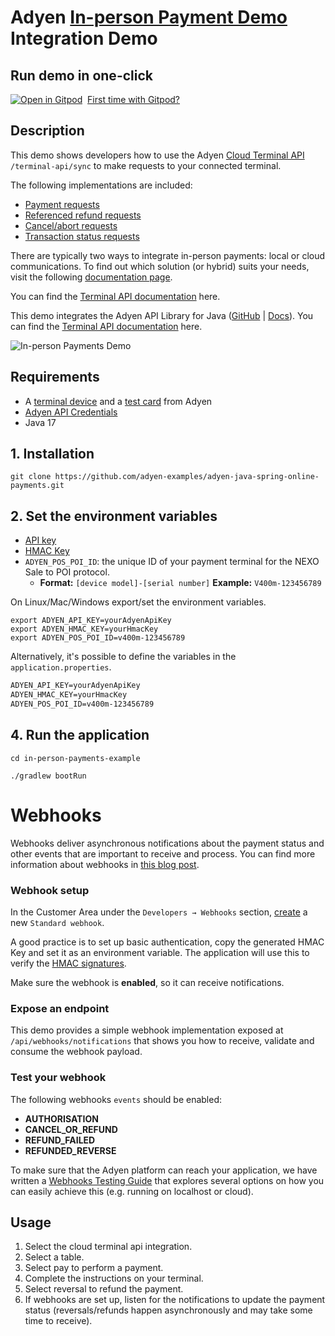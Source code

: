 # Adyen [In-person Payment Demo](https://docs.adyen.com/point-of-sale/) Integration Demo

## Run demo in one-click
[![Open in Gitpod](https://gitpod.io/button/open-in-gitpod.svg)](https://gitpod.io/#https://github.com/adyen-examples/adyen-java-spring-online-payments/tree/main/in-person-payments-example)
&nbsp;[First time with Gitpod?](https://github.com/adyen-examples/.github/blob/main/pages/gitpod-get-started.md)

## Description
This demo shows developers how to use the Adyen [Cloud Terminal API](https://docs.adyen.com/point-of-sale/design-your-integration/choose-your-architecture/cloud/) `/terminal-api/sync` to make requests to your connected terminal.

The following implementations are included:
- [Payment requests](https://docs.adyen.com/point-of-sale/basic-tapi-integration/make-a-payment/)
- [Referenced refund requests](https://docs.adyen.com/point-of-sale/basic-tapi-integration/refund-payment/referenced/)
- [Cancel/abort requests](https://docs.adyen.com/point-of-sale/basic-tapi-integration/cancel-a-transaction/)
- [Transaction status requests](https://docs.adyen.com/point-of-sale/basic-tapi-integration/verify-transaction-status/)

There are typically two ways to integrate in-person payments: local or cloud communications.
To find out which solution (or hybrid) suits your needs, visit the following [documentation page](https://docs.adyen.com/point-of-sale/design-your-integration/choose-your-architecture/#choosing-between-cloud-and-local).

You can find the [Terminal API documentation](https://docs.adyen.com/point-of-sale/design-your-integration/terminal-api/terminal-api-reference/) here.

This demo integrates the Adyen API Library for Java ([GitHub](https://github.com/Adyen/adyen-java-api-library) | [Docs](https://docs.adyen.com/development-resources/libraries/?tab=java_1)).
You can find the [Terminal API documentation](https://docs.adyen.com/point-of-sale/design-your-integration/terminal-api/terminal-api-reference/) here.

![In-person Payments Demo](wwwroot/images/cardinpersonpayments.gif)


## Requirements
- A [terminal device](https://docs.adyen.com/point-of-sale/user-manuals/) and a [test card](https://docs.adyen.com/point-of-sale/testing-pos-payments/) from Adyen
- [Adyen API Credentials](https://docs.adyen.com/development-resources/api-credentials/)
- Java 17


## 1. Installation
```
git clone https://github.com/adyen-examples/adyen-java-spring-online-payments.git
```

## 2. Set the environment variables
* [API key](https://docs.adyen.com/user-management/how-to-get-the-api-key)
* [HMAC Key](https://docs.adyen.com/development-resources/webhooks/verify-hmac-signatures)
* `ADYEN_POS_POI_ID`: the unique ID of your payment terminal for the NEXO Sale to POI protocol.
  - **Format:** `[device model]-[serial number]` **Example:** `V400m-123456789`


On Linux/Mac/Windows export/set the environment variables.
```shell
export ADYEN_API_KEY=yourAdyenApiKey
export ADYEN_HMAC_KEY=yourHmacKey
export ADYEN_POS_POI_ID=v400m-123456789
```

Alternatively, it's possible to define the variables in the `application.properties`.
```txt
ADYEN_API_KEY=yourAdyenApiKey
ADYEN_HMAC_KEY=yourHmacKey
ADYEN_POS_POI_ID=v400m-123456789
```

## 4. Run the application

```
cd in-person-payments-example

./gradlew bootRun
```

# Webhooks

Webhooks deliver asynchronous notifications about the payment status and other events that are important to receive and process.
You can find more information about webhooks in [this blog post](https://www.adyen.com/knowledge-hub/consuming-webhooks).

### Webhook setup

In the Customer Area under the `Developers → Webhooks` section, [create](https://docs.adyen.com/development-resources/webhooks/#set-up-webhooks-in-your-customer-area) a new `Standard webhook`.

A good practice is to set up basic authentication, copy the generated HMAC Key and set it as an environment variable. The application will use this to verify the [HMAC signatures](https://docs.adyen.com/development-resources/webhooks/verify-hmac-signatures/).

Make sure the webhook is **enabled**, so it can receive notifications.

### Expose an endpoint

This demo provides a simple webhook implementation exposed at `/api/webhooks/notifications` that shows you how to receive, validate and consume the webhook payload.

### Test your webhook

The following webhooks `events` should be enabled:
* **AUTHORISATION**
* **CANCEL_OR_REFUND**
* **REFUND_FAILED**
* **REFUNDED_REVERSE**


To make sure that the Adyen platform can reach your application, we have written a [Webhooks Testing Guide](https://github.com/adyen-examples/.github/blob/main/pages/webhooks-testing.md)
that explores several options on how you can easily achieve this (e.g. running on localhost or cloud).


## Usage
1. Select the cloud terminal api integration.
2. Select a table.
3. Select pay to perform a payment.
4. Complete the instructions on your terminal.
5. Select reversal to refund the payment.
6. If webhooks are set up, listen for the notifications to update the payment status (reversals/refunds happen asynchronously and may take some time to receive).